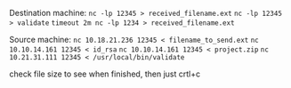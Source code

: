 
Destination machine:
`nc -lp 12345 > received_filename.ext`
`nc -lp 12345 > validate`
`timeout 2m nc -lp 1234 > received_filename.ext`

Source machine:
`nc 10.18.21.236 12345 < filename_to_send.ext`
`nc 10.10.14.161 12345 < id_rsa`
`nc 10.10.14.161 12345 < project.zip`
`nc 10.21.31.111 12345 < /usr/local/bin/validate`

check file size to see when finished, then just crtl+c


